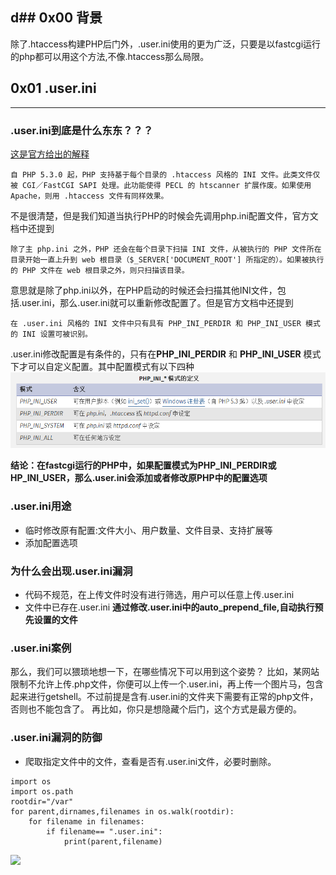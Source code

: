 d## 0x00 背景
-----------------------------------------------------------------------------------------------------------------------------------
除了.htaccess构建PHP后门外，.user.ini使用的更为广泛，只要是以fastcgi运行的php都可以用这个方法,不像.htaccess那么局限。
## 0x01 .user.ini
-----------------------------------------------------------------------------------------------------------------------------------
### .user.ini到底是什么东东？？？

[这是官方给出的解释](https://www.php.net/manual/zh/configuration.file.per-user.php)
```
自 PHP 5.3.0 起，PHP 支持基于每个目录的 .htaccess 风格的 INI 文件。此类文件仅被 CGI／FastCGI SAPI 处理。此功能使得 PECL 的 htscanner 扩展作废。如果使用 Apache，则用 .htaccess 文件有同样效果。
```
不是很清楚，但是我们知道当执行PHP的时候会先调用php.ini配置文件，官方文档中还提到
```
除了主 php.ini 之外，PHP 还会在每个目录下扫描 INI 文件，从被执行的 PHP 文件所在目录开始一直上升到 web 根目录（$_SERVER['DOCUMENT_ROOT'] 所指定的）。如果被执行的 PHP 文件在 web 根目录之外，则只扫描该目录。
```
意思就是除了php.ini以外，在PHP启动的时候还会扫描其他INI文件，包括.user.ini，那么.user.ini就可以重新修改配置了。但是官方文档中还提到
```
在 .user.ini 风格的 INI 文件中只有具有 PHP_INI_PERDIR 和 PHP_INI_USER 模式的 INI 设置可被识别。 
```
.user.ini修改配置是有条件的，只有在**PHP_INI_PERDIR** 和 **PHP_INI_USER** 模式下才可以自定义配置。其中配置模式有以下四种
![](inimode.png)

**结论：在fastcgi运行的PHP中，如果配置模式为PHP_INI_PERDIR或HP_INI_USER，那么.user.ini会添加或者修改原PHP中的配置选项**

### .user.ini用途
- 临时修改原有配置:文件大小、用户数量、文件目录、支持扩展等
- 添加配置选项

### 为什么会出现.user.ini漏洞
- 代码不规范，在上传文件时没有进行筛选，用户可以任意上传.user.ini
- 文件中已存在.user.ini
**通过修改.user.ini中的auto_prepend_file,自动执行预先设置的文件**

### .user.ini案例
那么，我们可以猥琐地想一下，在哪些情况下可以用到这个姿势？ 比如，某网站限制不允许上传.php文件，你便可以上传一个.user.ini，再上传一个图片马，包含起来进行getshell。不过前提是含有.user.ini的文件夹下需要有正常的php文件，否则也不能包含了。 再比如，你只是想隐藏个后门，这个方式是最方便的。

### .user.ini漏洞的防御
- 爬取指定文件中的文件，查看是否有.user.ini文件，必要时删除。
```python3
import os
import os.path
rootdir="/var"
for parent,dirnames,filenames in os.walk(rootdir):
    for filename in filenames:
        if filename== ".user.ini":
            print(parent,filename)
```
![](userinilist.png)
